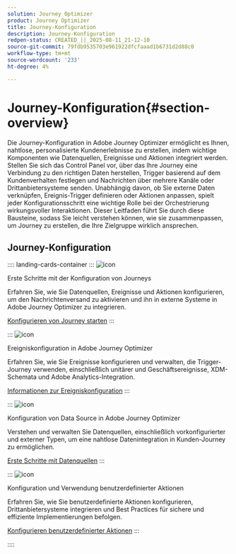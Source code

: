 ```yaml
---
solution: Journey Optimizer
product: Journey Optimizer
title: Journey-Konfiguration
description: Journey-Konfiguration
redpen-status: CREATED_||_2025-08-11_21-12-10
source-git-commit: 79fdb9535703e961922dfcfaaad1b6731d2d88c0
workflow-type: tm+mt
source-wordcount: '233'
ht-degree: 4%

---
```



# Journey-Konfiguration{#section-overview}

Die Journey-Konfiguration in Adobe Journey Optimizer ermöglicht es Ihnen, nahtlose, personalisierte Kundenerlebnisse zu erstellen, indem wichtige Komponenten wie Datenquellen, Ereignisse und Aktionen integriert werden. Stellen Sie sich das Control Panel vor, über das Ihre Journey eine Verbindung zu den richtigen Daten herstellen, Trigger basierend auf dem Kundenverhalten festlegen und Nachrichten über mehrere Kanäle oder Drittanbietersysteme senden. Unabhängig davon, ob Sie externe Daten verknüpfen, Ereignis-Trigger definieren oder Aktionen anpassen, spielt jeder Konfigurationsschritt eine wichtige Rolle bei der Orchestrierung wirkungsvoller Interaktionen. Dieser Leitfaden führt Sie durch diese Bausteine, sodass Sie leicht verstehen können, wie sie zusammenpassen, um Journey zu erstellen, die Ihre Zielgruppe wirklich ansprechen.

## Journey-Konfiguration

:::: landing-cards-container
:::
![icon](https://cdn.experienceleague.adobe.com/icons/circle-play.svg?lang=de)

Erste Schritte mit der Konfiguration von Journeys

Erfahren Sie, wie Sie Datenquellen, Ereignisse und Aktionen konfigurieren, um den Nachrichtenversand zu aktivieren und ihn in externe Systeme in Adobe Journey Optimizer zu integrieren.

[Konfigurieren von Journey starten](../using/configuration/about-data-sources-events-actions.md)
:::

:::
![icon](https://cdn.experienceleague.adobe.com/icons/list-check.svg?lang=de)

Ereigniskonfiguration in Adobe Journey Optimizer

Erfahren Sie, wie Sie Ereignisse konfigurieren und verwalten, die Trigger-Journey verwenden, einschließlich unitärer und Geschäftsereignisse, XDM-Schemata und Adobe Analytics-Integration.

[Informationen zur Ereigniskonfiguration](events-journeys-landing-page.md)
:::

:::
![icon](https://cdn.experienceleague.adobe.com/icons/gear.svg?lang=de)

Konfiguration von Data Source in Adobe Journey Optimizer

Verstehen und verwalten Sie Datenquellen, einschließlich vorkonfigurierter und externer Typen, um eine nahtlose Datenintegration in Kunden-Journey zu ermöglichen.

[Erste Schritte mit Datenquellen](data-source-journeys-landing-page.md)
:::

:::
![icon](https://cdn.experienceleague.adobe.com/icons/screwdriver-wrench.svg?lang=de)

Konfiguration und Verwendung benutzerdefinierter Aktionen

Erfahren Sie, wie Sie benutzerdefinierte Aktionen konfigurieren, Drittanbietersysteme integrieren und Best Practices für sichere und effiziente Implementierungen befolgen.

[Konfigurieren benutzerdefinierter Aktionen](action-journeys-landing-page.md)
:::

::::
